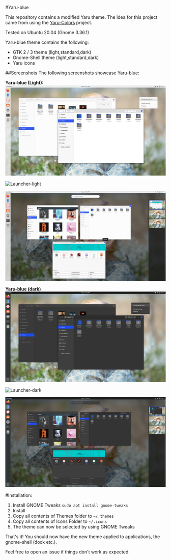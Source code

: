 #Yaru-blue

This repository contains a modified Yaru theme. The idea for this project came from using the [Yaru-Colors](https://github.com/Jannomag/Yaru-Colors) project.

Tested on Ubuntu 20.04 (Gnome 3.36.1)

Yaru-blue theme contains the following:
- GTK 2 / 3 theme (light,standard,dark)
- Gnome-Shell theme (light,standard,dark)
- Yaru icons

##Screenshots
The following screenshots showcase Yaru-blue:

**Yaru-blue (Light):**
![Desktop-light](Screenshots/Desktop-light.png)

![Launcher-light](Screenshots/Launcher-light.png)

![Overview-light](Screenshots/Overview-light.png)

**Yaru-blue (dark)**
![Desktop-dark](Screenshots/Desktop-dark.png)

![Launcher-dark](Screenshots/Launcher-dark.png)

![Overview-dark](Screenshots/Overview-dark.png)


#Installation:
 1. Install GNOME Tweaks `sudo apt install gnome-tweaks`
 2. Install 
 3. Copy all contents of Themes folder to `~/.themes`
 4. Copy all contents of Icons Folder to `~/.icons`
 5. The theme can now be selected by using GNOME Tweaks
 
 That's it! You should now have the new theme applied to applications, the gnome-shell (dock etc.).

Feel free to open an issue if things don't work as expected.
